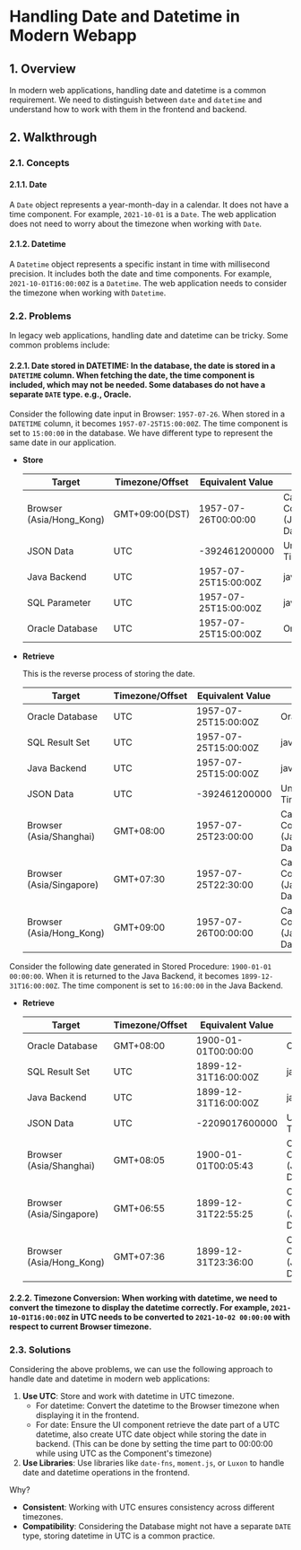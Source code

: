 # Handling Date and Datetime in Modern Webapp

## 1. Overview

In modern web applications, handling date and datetime is a common requirement. We need to distinguish between `date` and `datetime` and understand how to work with them in the frontend and backend.

## 2. Walkthrough

### 2.1. Concepts

#### 2.1.1. Date

A `Date` object represents a year-month-day in a calendar. It does not have a time component. For example, `2021-10-01` is a `Date`. The web application does not need to worry about the timezone when working with `Date`.

#### 2.1.2. Datetime

A `Datetime` object represents a specific instant in time with millisecond precision. It includes both the date and time components. For example, `2021-10-01T16:00:00Z` is a `Datetime`. The web application needs to consider the timezone when working with `Datetime`.

### 2.2. Problems

In legacy web applications, handling date and datetime can be tricky. Some common problems include:

#### 2.2.1. **Date stored in DATETIME**: In the database, the date is stored in a `DATETIME` column. When fetching the date, the time component is included, which may not be needed. Some databases do not have a separate `DATE` type. e.g., Oracle.

Consider the following date input in Browser: `1957-07-26`. When stored in a `DATETIME` column, it becomes `1957-07-25T15:00:00Z`. The time component is set to `15:00:00` in the database. We have different type to represent the same date in our application.

- **Store**

    | Target                   | Timezone/Offset | Equivalent Value     | Type                                           |
    | ------------------------ | --------------- | -------------------- | ---------------------------------------------- |
    | Browser (Asia/Hong_Kong) | GMT+09:00(DST)  | 1957-07-26T00:00:00  | Calendar UI Component (JavaScript Date Object) |
    | JSON Data                | UTC             | -392461200000        | Unix Timestamp                                 |
    | Java Backend             | UTC             | 1957-07-25T15:00:00Z | java.util.Date                                 |
    | SQL Parameter            | UTC             | 1957-07-25T15:00:00Z | java.sql.Date                                  |
    | Oracle Database          | UTC             | 1957-07-25T15:00:00Z | Oracle Date                                    |

- **Retrieve**

    This is the reverse process of storing the date.

    | Target                   | Timezone/Offset | Equivalent Value     | Type                                           |
    | ------------------------ | --------------- | -------------------- | ---------------------------------------------- |
    | Oracle Database          | UTC             | 1957-07-25T15:00:00Z | Oracle Date                                    |
    | SQL Result Set           | UTC             | 1957-07-25T15:00:00Z | java.sql.Date                                  |
    | Java Backend             | UTC             | 1957-07-25T15:00:00Z | java.util.Date                                 |
    | JSON Data                | UTC             | -392461200000        | Unix Timestamp                                 |
    | Browser (Asia/Shanghai)  | GMT+08:00       | 1957-07-25T23:00:00  | Calendar UI Component (JavaScript Date Object) |
    | Browser (Asia/Singapore) | GMT+07:30       | 1957-07-25T22:30:00  | Calendar UI Component (JavaScript Date Object) |
    | Browser (Asia/Hong_Kong) | GMT+09:00       | 1957-07-26T00:00:00  | Calendar UI Component (JavaScript Date Object) |

Consider the following date generated in Stored Procedure: `1900-01-01 00:00:00`. When it is returned to the Java Backend, it becomes `1899-12-31T16:00:00Z`. The time component is set to `16:00:00` in the Java Backend.

- **Retrieve**

    | Target                   | Timezone/Offset | Equivalent Value     | Type                                           |
    | ------------------------ | --------------- | -------------------- | ---------------------------------------------- |
    | Oracle Database          | GMT+08:00       | 1900-01-01T00:00:00  | Oracle Date                                    |
    | SQL Result Set           | UTC             | 1899-12-31T16:00:00Z | java.sql.Date                                  |
    | Java Backend             | UTC             | 1899-12-31T16:00:00Z | java.util.Date                                 |
    | JSON Data                | UTC             | -2209017600000       | Unix Timestamp                                 |
    | Browser (Asia/Shanghai)  | GMT+08:05       | 1900-01-01T00:05:43  | Calendar UI Component (JavaScript Date Object) |
    | Browser (Asia/Singapore) | GMT+06:55       | 1899-12-31T22:55:25  | Calendar UI Component (JavaScript Date Object) |
    | Browser (Asia/Hong_Kong) | GMT+07:36       | 1899-12-31T23:36:00  | Calendar UI Component (JavaScript Date Object) |

#### 2.2.2. **Timezone Conversion**: When working with datetime, we need to convert the timezone to display the datetime correctly. For example, `2021-10-01T16:00:00Z` in UTC needs to be converted to `2021-10-02 00:00:00` with respect to current Browser timezone.

### 2.3. Solutions

Considering the above problems, we can use the following approach to handle date and datetime in modern web applications:

1. **Use UTC**: Store and work with datetime in UTC timezone. 
   - For datetime: Convert the datetime to the Browser timezone when displaying it in the frontend.
   - For date: Ensure the UI component retrieve the date part of a UTC datetime, also create UTC date object while storing the date in backend. (This can be done by setting the time part to 00:00:00 while using UTC as the Component's timezone)
2. **Use Libraries**: Use libraries like `date-fns`, `moment.js`, or `Luxon` to handle date and datetime operations in the frontend.

Why?

- **Consistent**: Working with UTC ensures consistency across different timezones.
- **Compatibility**: Considering the Database might not have a separate `DATE` type, storing datetime in UTC is a common practice.